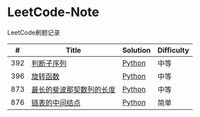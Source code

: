 # LeetCode-Note
LeetCode刷题记录

| #   | Title                               | Solution          | Difficulty |
|-----|-------------------------------------|-------------------|------------|
| 392 | [判断子序列][392link]               | [Python][392path] | 中等       |
| 396 | [旋转函数][396link]                 | [Python][396path] | 中等       |
| 873 | [最长的斐波那契数列的长度][873link] | [Python][873path] | 中等       |
| 876 | [链表的中间结点][876link]           | [Python][876path] | 简单       |

[392link]: https://leetcode-cn.com/problems/is-subsequence
[392path]: docs/Solutions/392.判断子序列.md
[396link]: https://leetcode-cn.com/problems/rotate-function/
[396path]: docs/Solutions/396.旋转函数.md

[873link]: https://leetcode-cn.com/problems/length-of-longest-fibonacci-subsequence/submissions/
[873path]: docs/Solutions/873.最长的斐波那契数列的长度.md
[876link]: https://leetcode-cn.com/problems/middle-of-the-linked-list/
[876path]: docs/Solutions/876.链表的中间结点.md
